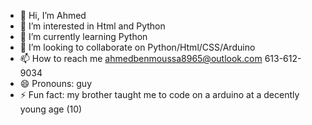 - 👋 Hi, I’m Ahmed
- 👀 I’m interested in Html and Python
- 🌱 I’m currently learning Python
- 💞️ I’m looking to collaborate on Python/Html/CSS/Arduino
- 📫 How to reach me ahmedbenmoussa8965@outlook.com 613-612-9034
- 😄 Pronouns: guy
- ⚡ Fun fact: my brother taught me to code on a arduino at a decently young age (10)

<!---
ahm3db3n/ahm3db3n is a ✨ special ✨ repository because its `README.md` (this file) appears on your GitHub profile.
You can click the Preview link to take a look at your changes.
--->
